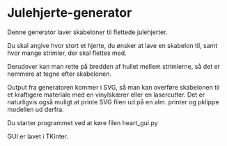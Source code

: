 # Julehjerte-generator
Denne generator laver skabeloner til flettede julehjerter. 

Du skal angive hvor stort et hjerte, du ønsker at lave en skabelon til, samt hvor mange strimler, der skal flettes med.

Derudover kan man rette på bredden af hullet mellem strimlerne, så det er nemmere at tegne efter skabelonen.

Output fra generatoren kommer i SVG, så man kan overføre skabelonen til et kraftigere materiale med en vinylskærer eller en lasercutter. Det er naturligvis også muligt at printe SVG filen ud på en alm. printer og pklippe modellen ud derfra.

Du starter programmet ved at køre filen heart_gui.py

GUI er lavet i TKinter.
